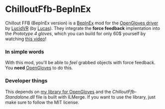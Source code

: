 ﻿# ChilloutFfb-BepInEx
Chillout FFB (BepInEx version) is a [BepInEx](https://github.com/BepInEx/BepInEx) mod for the [OpenGloves driver](https://github.com/LucidVR/opengloves-driver) by [LucidVR](https://github.com/LucidVR) (by [Lucas](https://github.com/lucas-vrtech)). They integrate the **force feedback** implentation into the *Prototype 4 gloves*, which you can build for only 60$ yourself by watching [this video](https://www.youtube.com/watch?v=2yF-SJcg3zQ&ab_channel=LucasVRTech)!

### In simple words
With this mod, you'll be able to *feel* grabbed objects with force feedback. You **need** [OpenGloves](https://www.youtube.com/watch?v=2yF-SJcg3zQ&ab_channel=LucasVRTech) to do this.

### Developer things
This depends on [my library for OpenGloves](https://github.com/TheUltiOne/OpenGloves-Unity) and the *ChilloutFfb-Standalone.dll* file is built with ILMerge. If you want to use the library, just make sure to follow the MIT license.